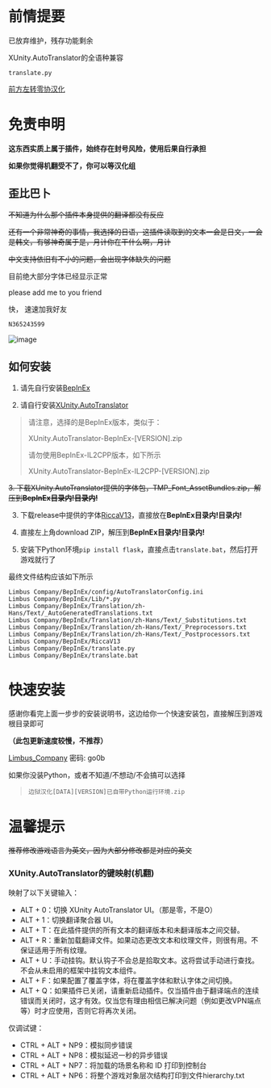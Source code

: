 # 前情提要

已放弃维护，残存功能剩余

XUnity.AutoTranslator的全语种兼容

`translate.py`

[前方左转零协汉化](https://github.com/Bright1192/LimbusLocalize)

# 免责申明

**这东西实质上属于插件，始终存在封号风险，使用后果自行承担**

**如果你觉得机翻受不了，你可以等汉化组**

## 歪比巴卜

~~不知道为什么那个插件本身提供的翻译都没有反应~~

~~还有一个非常神奇的事情，我选择的日语，这插件读取到的文本一会是日文，一会是韩文，有够神奇属于是，月计你在干什么啊，月计~~

~~中文支持依旧有不小的问题，会出现字体缺失的问题~~

目前绝大部分字体已经显示正常

please add me to you friend

快， 速速加我好友

`N365243599`

![image](https://user-images.githubusercontent.com/46920034/222309610-4b72d7be-12d7-4979-8d7f-41a2831c1899.png)

## 如何安装

1. 请先自行安装[BepInEx](https://github.com/BepInEx/BepInEx/releases)

2. 请自行安装[XUnity.AutoTranslator](https://github.com/bbepis/XUnity.AutoTranslator/releases)

> 请注意，选择的是BepInEx版本，类似于：
>
> XUnity.AutoTranslator-BepInEx-[VERSION].zip
>
> 请勿使用BepInEx-IL2CPP版本，如下所示
>
> XUnity.AutoTranslator-BepInEx-IL2CPP-[VERSION].zip

~~3. 下载XUnity.AutoTranslator提供的字体包，TMP_Font_AssetBundles.zip，解压到**BepInEx目录内!目录内!**~~

3. 下载release中提供的字体[RiccaV13](https://github.com/Rcrwrate/Limbus-Company-zh_CN/releases/tag/v0.0)，直接放在**BepInEx目录内!目录内!**

4. 直接左上角download ZIP，解压到**BepInEx目录内!目录内!**

5. 安装下Python环境`pip install flask`，直接点击`translate.bat`，然后打开游戏就行了

最终文件结构应该如下所示

```
Limbus Company/BepInEx/config/AutoTranslatorConfig.ini
Limbus Company/BepInEx/Lib/*.py
Limbus Company/BepInEx/Translation/zh-Hans/Text/_AutoGeneratedTranslations.txt
Limbus Company/BepInEx/Translation/zh-Hans/Text/_Substitutions.txt
Limbus Company/BepInEx/Translation/zh-Hans/Text/_Preprocessors.txt
Limbus Company/BepInEx/Translation/zh-Hans/Text/_Postprocessors.txt
Limbus Company/BepInEx/RiccaV13
Limbus Company/BepInEx/translate.py
Limbus Company/BepInEx/translate.bat
 ```

# 快速安装

感谢你看完上面一步步的安装说明书，这边给你一个快速安装包，直接解压到游戏根目录即可

**（此包更新速度较慢，不推荐）**

[Limbus_Company](https://Limbus_Company.lanzoul.com/b00wpywsh) 密码: go0b

如果你没装Python，或者不知道/不想动/不会搞可以选择

> `边狱汉化[DATA][VERSION]已自带Python运行环境.zip`

# 温馨提示

~~推荐修改游戏语言为英文，因为大部分修改都是对应的英文~~

### XUnity.AutoTranslator的键映射(机翻)

映射了以下关键输入：

* ALT + 0：切换 XUnity AutoTranslator UI。（那是零，不是O）
* ALT + 1：切换翻译聚合器 UI。
* ALT + T：在此插件提供的所有文本的翻译版本和未翻译版本之间交替。
* ALT + R：重新加载翻译文件。如果动态更改文本和纹理文件，则很有用。不保证适用于所有纹理。
* ALT + U：手动挂钩。默认钩子不会总是拾取文本。这将尝试手动进行查找。不会从未启用的框架中挂钩文本组件。
* ALT + F：如果配置了覆盖字体，将在覆盖字体和默认字体之间切换。
* ALT + Q：如果插件已关闭，请重新启动插件。仅当插件由于翻译端点的连续错误而关闭时，这才有效。仅当您有理由相信已解决问题（例如更改VPN端点等）时才应使用，否则它将再次关闭。

仅调试键：

* CTRL + ALT + NP9：模拟同步错误
* CTRL + ALT + NP8：模拟延迟一秒的异步错误
* CTRL + ALT + NP7：将加载的场景名称和 ID 打印到控制台
* CTRL + ALT + NP6：将整个游戏对象层次结构打印到文件hierarchy.txt
